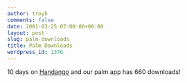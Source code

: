 ```yaml
---
author: troyh
comments: false
date: 2001-03-25 07:00:00+00:00
layout: post
slug: palm-downloads
title: Palm Downloads
wordpress_id: 1376
---
```


10 days on [Handango](http://www.handango.com/PlatformSearch.jsp?siteId=1&homePath=HANDANGO&txtSearch=&optionId=1_1_2&platformId=1) and our palm app has 660 downloads!
